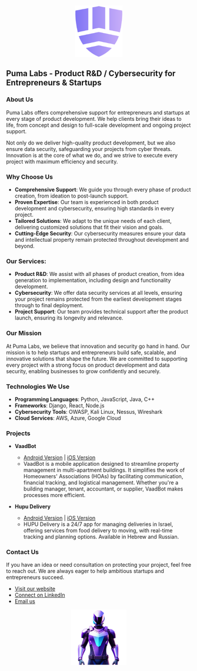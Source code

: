 <div align="center">
  <img src="https://github.com/Puma-Labs/pumalabs.io/blob/main/img/logo_shield_only.png?raw=true" alt="Puma Labs Logo" width="130" height="140">
</div>

## Puma Labs - Product R&D / Cybersecurity for Entrepreneurs & Startups

### About Us

Puma Labs offers comprehensive support for entrepreneurs and startups at every stage of product development. We help clients bring their ideas to life, from concept and design to full-scale development and ongoing project support.

Not only do we deliver high-quality product development, but we also ensure data security, safeguarding your projects from cyber threats. Innovation is at the core of what we do, and we strive to execute every project with maximum efficiency and security.

### Why Choose Us

- **Comprehensive Support**: We guide you through every phase of product creation, from ideation to post-launch support.
- **Proven Expertise**: Our team is experienced in both product development and cybersecurity, ensuring high standards in every project.
- **Tailored Solutions**: We adapt to the unique needs of each client, delivering customized solutions that fit their vision and goals.
- **Cutting-Edge Security**: Our cybersecurity measures ensure your data and intellectual property remain protected throughout development and beyond.

### Our Services:

- **Product R&D**: We assist with all phases of product creation, from idea generation to implementation, including design and functionality development.
- **Cybersecurity**: We offer data security services at all levels, ensuring your project remains protected from the earliest development stages through to final deployment.
- **Project Support**: Our team provides technical support after the product launch, ensuring its longevity and relevance.

### Our Mission

At Puma Labs, we believe that innovation and security go hand in hand. Our mission is to help startups and entrepreneurs build safe, scalable, and innovative solutions that shape the future. We are committed to supporting every project with a strong focus on product development and data security, enabling businesses to grow confidently and securely.

### Technologies We Use

- **Programming Languages**: Python, JavaScript, Java, C++
- **Frameworks**: Django, React, Node.js
- **Cybersecurity Tools**: OWASP, Kali Linux, Nessus, Wireshark
- **Cloud Services**: AWS, Azure, Google Cloud

### Projects

- **VaadBot** 
  - [Android Version](https://play.google.com/store/apps/details?id=com.vaadbot) | [iOS Version](https://apps.apple.com/il/app/vaadbot/id6475007894)
  - VaadBot is a mobile application designed to streamline property management in multi-apartment buildings. It simplifies the work of Homeowners' Associations (HOAs) by facilitating communication, financial tracking, and logistical management. Whether you're a building manager, tenant, accountant, or supplier, VaadBot makes processes more efficient.

- **Hupu Delivery** 
  - [Android Version](https://play.google.com/store/apps/details?id=com.hupudelivery) | [iOS Version](https://apps.apple.com/us/app/hupu-delivery/id1624993436)
  - HUPU Delivery is a 24/7 app for managing deliveries in Israel, offering services from food delivery to moving, with real-time tracking and planning options. Available in Hebrew and Russian.

### Contact Us

If you have an idea or need consultation on protecting your project, feel free to reach out. We are always eager to help ambitious startups and entrepreneurs succeed.

- [Visit our website](https://pumalabs.io)
- [Connect on LinkedIn](https://linkedin.com/company/pumalabs)
- [Email us](mailto:info@pumalabs.io)

<div align="center">
  <img src="https://github.com/Puma-Labs/pumalabs.io/blob/main/img/PumaRoboLogo.png?raw=true" alt="Puma Labs Logo" width="150" height="150">
</div>
